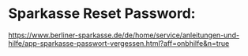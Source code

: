 
# Sparkasse Reset Password:
https://www.berliner-sparkasse.de/de/home/service/anleitungen-und-hilfe/app-sparkasse-passwort-vergessen.html?aff=onbhilfe&n=true